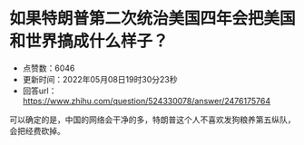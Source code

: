 # 如果特朗普第二次统治美国四年会把美国和世界搞成什么样子？
- 点赞数：6046
- 更新时间：2022年05月08日19时30分23秒
- 回答url：https://www.zhihu.com/question/524330078/answer/2476175764
<body>
 <p data-pid="1YXvkKBd">可以确定的是，中国的网络会干净的多，特朗普这个人不喜欢发狗粮养第五纵队，会把经费砍掉。</p>
</body>